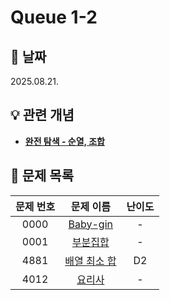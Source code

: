 # Queue 1-2

## 📆 날짜
2025.08.21.

## 💡 관련 개념

* [**완전 탐색 - 순열, 조합**](https://github.com/ajjoona-git/TIL/blob/master/algorithm/brute-force.md)


## 📌 문제 목록

| 문제 번호 | 문제 이름 | 난이도 | 
| :---: | :---: | :---: |
| 0000 | [Baby-gin](./0000/) | - |
| 0001 | [부분집합](./0001/) | - |
| 4881 | [배열 최소 합](./4881/) | D2 |
| 4012 | [요리사](./4012/) | - |

